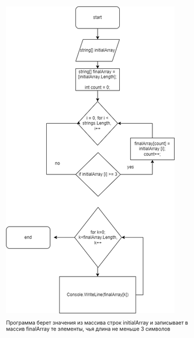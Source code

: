 ![блок-схема программы](блок-схема.png)

Программа берет значения из массива строк initialArray и записывает в массив finalArray те элементы, чья длина не меньше 3 символов
